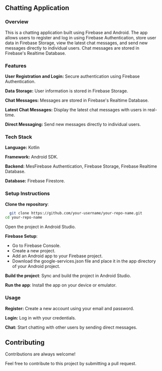 
## Chatting Application
### Overview

This is a chatting application built using Firebase and Android. The app allows users to register and log in using Firebase Authentication, store user data in Firebase Storage, view the latest chat messages, and send new messages directly to individual users. Chat messages are stored in Firebase's Realtime Database.


### Features

**User Registration and Login:** Secure authentication using Firebase Authentication.

**Data Storage:** User information is stored in Firebase Storage.

**Chat Messages:** Messages are stored in Firebase's Realtime Database.

**Latest Chat Messages:** Display the latest chat messages with users in real-time.

**Direct Messaging:** Send new messages directly to individual users.


### Tech Stack

**Language:** Kotlin

**Framework:** Android SDK.

**Backend:** MesFirebase Authentication, Firebase Storage, Firebase Realtime Database.

**Database:** Firebase Firestore.


### Setup Instructions

**Clone the repository**:

```bash
  git clone https://github.com/your-username/your-repo-name.git
cd your-repo-name
```

Open the project in Android Studio.

**Firebase Setup**:
- Go to Firebase Console.
- Create a new project.
- Add an Android app to your Firebase project.
- Download the google-services.json file and place it in the app directory of your Android project.

**Build the project**: Sync and build the project in Android Studio.

**Run the app**: Install the app on your device or emulator.


### Usage

**Register:** Create a new account using your email and password.

**Login:** Log in with your credentials.

**Chat:** Start chatting with other users by sending direct messages.


## Contributing

Contributions are always welcome!

Feel free to contribute to this project by submitting a pull request.
